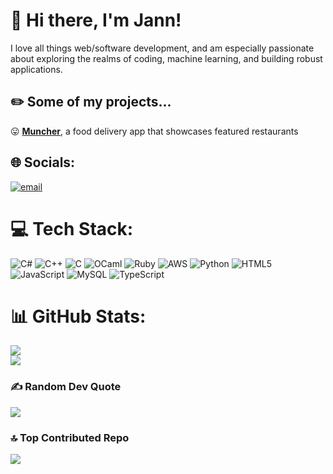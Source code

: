 # 👋 Hi there, I'm Jann!
I love all things web/software development, and am especially passionate about exploring the realms of coding, machine learning, and building robust applications.

## ✏️ Some of my projects...
😛  [**Muncher**](https://app-five-theta.vercel.app/), a food delivery app that showcases featured restaurants


## 🌐 Socials:
[![email](https://img.shields.io/badge/Email-D14836?logo=gmail&logoColor=white)](mailto:j.achol102@yahoo.com) 

# 💻 Tech Stack:
![C#](https://img.shields.io/badge/c%23-%23239120.svg?style=flat-square&logo=csharp&logoColor=white) ![C++](https://img.shields.io/badge/c++-%2300599C.svg?style=flat-square&logo=c%2B%2B&logoColor=white) ![C](https://img.shields.io/badge/c-%2300599C.svg?style=flat-square&logo=c&logoColor=white) ![OCaml](https://img.shields.io/badge/OCaml-%23E98407.svg?style=flat-square&logo=ocaml&logoColor=white) ![Ruby](https://img.shields.io/badge/ruby-%23CC342D.svg?style=flat-square&logo=ruby&logoColor=white) ![AWS](https://img.shields.io/badge/AWS-%23FF9900.svg?style=flat-square&logo=amazon-aws&logoColor=white) ![Python](https://img.shields.io/badge/python-3670A0?style=flat-square&logo=python&logoColor=ffdd54) ![HTML5](https://img.shields.io/badge/html5-%23E34F26.svg?style=flat-square&logo=html5&logoColor=white) ![JavaScript](https://img.shields.io/badge/javascript-%23323330.svg?style=flat-square&logo=javascript&logoColor=%23F7DF1E) ![MySQL](https://img.shields.io/badge/mysql-4479A1.svg?style=flat-square&logo=mysql&logoColor=white) ![TypeScript](https://img.shields.io/badge/typescript-%23007ACC.svg?style=flat-square&logo=typescript&logoColor=white)

# 📊 GitHub Stats:
![](https://github-readme-stats.vercel.app/api?username=jannachol&theme=dark&hide_border=true&include_all_commits=false&count_private=false)<br/>
![](https://github-readme-streak-stats.herokuapp.com/?user=jannachol&theme=dark&hide_border=true)<br/>

### ✍️ Random Dev Quote
![](https://quotes-github-readme.vercel.app/api?type=vetical&theme=gruvbox)

### 🔝 Top Contributed Repo
![](https://github-contributor-stats.vercel.app/api?username=jannachol&limit=5&theme=rose&combine_all_yearly_contributions=true)
